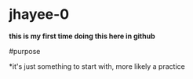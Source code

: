 # jhayee-0

**this is my first time doing this here in github**

#purpose

*it's just something to start with, more likely a practice
